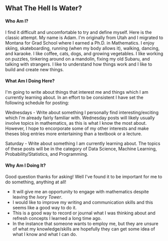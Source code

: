 ## What The Hell Is Water?


#### Who Am I?
I find it difficult and uncomfortable to try and define myself. Here is the classic attempt. My name is Adam. I'm originally from Utah and I migrated to Montana for Grad School where I earned a Ph.D. in Mathematics. I enjoy skiing, skateboarding, running (when my body allows it), walking, dancing, and karaoke. I like coffee, cats, dogs, and growing vegetables. I like working on puzzles, tinkering around on a mandolin, fixing my old Subaru, and talking with strangers. I like to understand how things work and I like to build and create new things.  

#### What Am I Doing Here?
I'm going to write about things that interest me and things which I am currently learning about. In an effort to be consistent I have set the following schedule for posting:

Wednesdays - Write about something I personally find interesting/exciting which I'm already fairly familiar with. Wednesday posts will likely usually involve topics in mathematics, as this is what I know the most about. However, I hope to encorporate some of my other interests and make theses blog entries more entertaining than a textbook or a lecture.

Saturday - Write about something I am currently learning about. The topics of these posts will be in the category of Data Science, Machine Learning, Probability/Statistics, and Programming.

#### Why Am I Doing It?
Good question thanks for asking! Well I've found it to be important for me to do something, anything at all! 
* It will give me an opportunity to engage with mathematics despite leaving the _Ivory Tower_.
* I would like to improve my writing and communication skills and this seems like a good way to do it. 
* This is a good way to record or journal what I was thinking about and refresh concepts I learned a long time ago.
* In the instance that someone wants to employ me, but they are unsure of what my knowledge/skills are hopefully they can get some idea of what I know and what I can do. 



